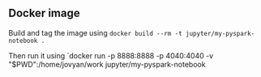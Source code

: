 ## Docker image

Build and tag the image using
`docker build --rm -t jupyter/my-pyspark-notebook .`

Then run it using
`docker run -p 8888:8888 -p 4040:4040 -v "$PWD":/home/jovyan/work jupyter/my-pyspark-notebook

